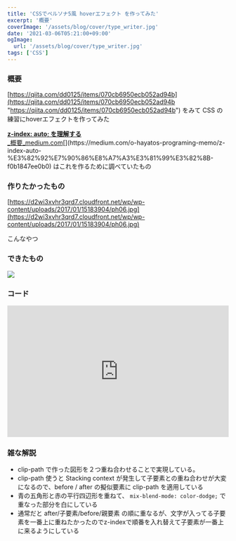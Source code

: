 ```yaml
---
title: 'CSSでペルソナ5風 hoverエフェクト を作ってみた'
excerpt: '概要'
coverImage: '/assets/blog/cover/type_writer.jpg'
date: '2021-03-06T05:21:00+09:00'
ogImage:
  url: '/assets/blog/cover/type_writer.jpg'
tags: ['CSS']
---
```



### 概要

[https://qiita.com/dd0125/items/070cb6950ecb052ad94b](https://qiita.com/dd0125/items/070cb6950ecb052ad94b "https://qiita.com/dd0125/items/070cb6950ecb052ad94b") をみて CSS の練習にhoverエフェクトを作ってみた

[**z-index: auto; を理解する**  
_概要_medium.com](https://medium.com/o-hayatos-programing-memo/z-index-auto-%E3%82%92%E7%90%86%E8%A7%A3%E3%81%99%E3%82%8B-f0b1847ee0b0 "https://medium.com/o-hayatos-programing-memo/z-index-auto-%E3%82%92%E7%90%86%E8%A7%A3%E3%81%99%E3%82%8B-f0b1847ee0b0")[](https://medium.com/o-hayatos-programing-memo/z-index-auto-%E3%82%92%E7%90%86%E8%A7%A3%E3%81%99%E3%82%8B-f0b1847ee0b0) はこれを作るために調べていたもの

### 作りたかったもの

[https://d2wi3xvhr3qrd7.cloudfront.net/wp/wp-content/uploads/2017/01/15183904/ph06.jpg](https://d2wi3xvhr3qrd7.cloudfront.net/wp/wp-content/uploads/2017/01/15183904/ph06.jpg)

こんなやつ

### できたもの

![](https://imgur.com/3Nqvan2.gif)

### コード
<iframe height="300" style="width: 100%;" scrolling="no" title="ペルソナ5風 hoverエフェクト" src="https://codepen.io/o-hayato/embed/WNoKLMg?default-tab=html%2Cresult" frameborder="no" loading="lazy" allowtransparency="true" allowfullscreen="true">
  See the Pen <a href="https://codepen.io/o-hayato/pen/WNoKLMg">
  ペルソナ5風 hoverエフェクト</a> by o-hayato (<a href="https://codepen.io/o-hayato">@o-hayato</a>)
  on <a href="https://codepen.io">CodePen</a>.
</iframe>

### 雑な解説

*   clip-path で作った図形を２つ重ね合わせることで実現している。
*   clip-path 使うと Stacking context が発生して子要素との重ね合わせが大変になるので、before / after の擬似要素に clip-path を適用している
*   青の五角形と赤の平行四辺形を重ねて、 `mix-blend-mode: color-dodge;` で重なった部分を白にしている
*   通常だと after/子要素/before/親要素 の順に重なるが、文字が入ってる子要素を一番上に重ねたかったのでz-indexで順番を入れ替えて子要素が一番上に来るようにしている